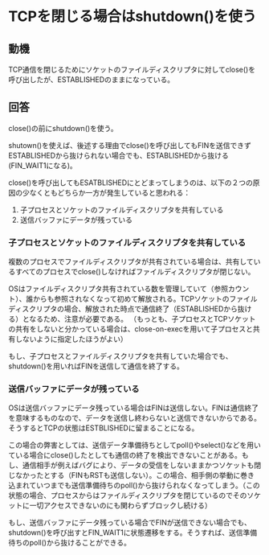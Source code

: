 # TCPを閉じる場合はshutdown()を使う

## 動機
TCP通信を閉じるためにソケットのファイルディスクリプタに対してclose()を呼び出したが、ESTABLISHEDのままになっている。

## 回答
close()の前にshutdown()を使う。

shutown()を使えば、後述する理由でclose()を呼び出してもFINを送信できずESTABLISHEDから抜けられない場合でも、ESTABLISHEDから抜ける(FIN_WAIT1になる)。

close()を呼び出してもESATBLISHEDにとどまってしまうのは、以下の２つの原因の少なくともどちらか一方が発生していると思われる：
1. 子プロセスとソケットのファイルディスクリプタを共有している
2. 送信バッファにデータが残っている

### 子プロセスとソケットのファイルディスクリプタを共有している
複数のプロセスでファイルディスクリプタが共有されている場合は、共有しているすべてのプロセスでclose()しなければファイルディスクリプタが閉じない。

OSはファイルディスクリプタ共有されている数を管理していて（参照カウント）、誰からも参照されなくなって初めて解放される。TCPソケットのファイルディスクリプタの場合、解放された時点で通信終了（ESTABLISHEDから抜ける）となるため、注意が必要である。
（もっとも、子プロセスとTCPソケットの共有をしないと分かっている場合は、close-on-execを用いて子プロセスと共有しないように指定したほうがよい）

もし、子プロセスとファイルディスクリプタを共有していた場合でも、shutdown()を用いればFINを送信して通信を終了する。

### 送信バッファにデータが残っている
OSは送信バッファにデータ残っている場合はFINは送信しない。FINは通信終了を意味するものなので、データを送信し終わらないと送信できないからである。そうするとTCPの状態はESTBLISHEDに留まることになる。

この場合の弊害としては、送信データ準備待ちとしてpoll()やselect()などを用いている場合にclose()したとしても通信の終了を検出できないことがある。もし、通信相手が例えばバグにより、データの受信をしないままかつソケットも閉じなかったとする（FINもRSTも送信しない）。この場合、相手側の挙動に巻き込まれていつまでも送信準備待ちのpoll()から抜けられなくなってしまう。（この状態の場合、プロセスからはファイルディスクリプタを閉じているのでそのソケットに一切アクセスできないのにも関わらずブロックし続ける）

もし、送信バッファにデータ残っている場合でFINが送信できない場合でも、shutdown()を呼び出すとFIN_WAIT1に状態遷移をする。そうすれば、送信準備待ちのpoll()から抜けることができる。
